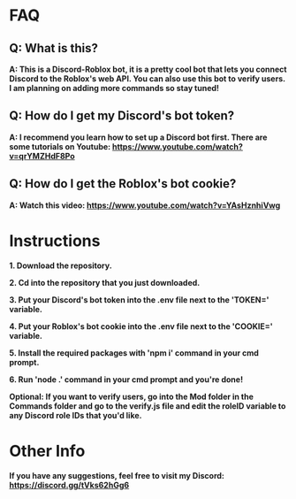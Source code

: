 # FAQ

**Q: What is this?**
-
**A: This is a Discord-Roblox bot, it is a pretty cool bot that lets you connect Discord to the Roblox's web API. You can also use this bot to verify users. I am planning on adding more commands so stay tuned!**

**Q: How do I get my Discord's bot token?**
-
**A: I recommend you learn how to set up a Discord bot first. There are some tutorials on Youtube: https://www.youtube.com/watch?v=qrYMZHdF8Po**

**Q: How do I get the Roblox's bot cookie?**
-
**A: Watch this video: https://www.youtube.com/watch?v=YAsHznhiVwg**

# Instructions
**1. Download the repository.**

**2. Cd into the repository that you just downloaded.**

**3. Put your Discord's bot token into the .env file next to the 'TOKEN=' variable.**

**4. Put your Roblox's bot cookie into the .env file next to the 'COOKIE=' variable.**

**5. Install the required packages with 'npm i' command in your cmd prompt.**

**6. Run 'node .' command in your cmd prompt and you're done!**

**Optional: If you want to verify users, go into the Mod folder in the Commands folder and go to the verify.js file and edit the roleID variable to any Discord role IDs that you'd like.**

# Other Info
**If you have any suggestions, feel free to visit my Discord: https://discord.gg/tVks62hGg6**
